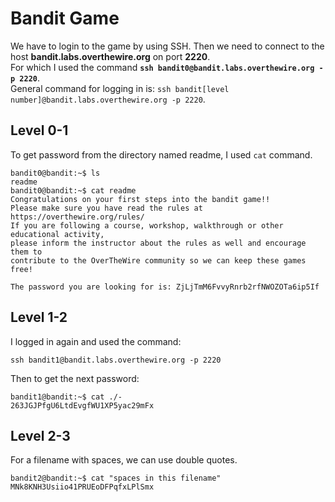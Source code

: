 # Bandit Game  
We have to login to the game by using SSH. Then we need to connect to the host **bandit.labs.overthewire.org** on port **2220**.  
For which I used the command **`ssh bandit0@bandit.labs.overthewire.org -p 2220`**.  
General command for logging in is: `ssh bandit[level number]@bandit.labs.overthewire.org -p 2220`.

## Level 0-1  
To get password from the directory named readme, I used `cat` command.  
```
bandit0@bandit:~$ ls
readme
bandit0@bandit:~$ cat readme
Congratulations on your first steps into the bandit game!!
Please make sure you have read the rules at https://overthewire.org/rules/
If you are following a course, workshop, walkthrough or other educational activity,
please inform the instructor about the rules as well and encourage them to
contribute to the OverTheWire community so we can keep these games free!

The password you are looking for is: ZjLjTmM6FvvyRnrb2rfNWOZOTa6ip5If
```

## Level 1-2  
I logged in again and used the command:  
```
ssh bandit1@bandit.labs.overthewire.org -p 2220
```
Then to get the next password:  
```
bandit1@bandit:~$ cat ./-
263JGJPfgU6LtdEvgfWU1XP5yac29mFx
```

## Level 2-3  
For a filename with spaces, we can use double quotes.  
```
bandit2@bandit:~$ cat "spaces in this filename"
MNk8KNH3Usiio41PRUEoDFPqfxLPlSmx
```

